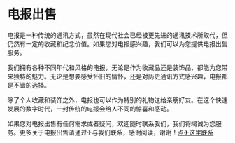 # 电报出售

电报是一种传统的通讯方式，虽然在现代社会已经被更先进的通讯技术所取代，但仍然有一定的收藏和纪念价值。如果您对电报感兴趣，我们可以为您提供电报出售服务。

我们拥有各种不同年代和风格的电报，无论是作为收藏品还是装饰品，都能为您带来独特的魅力。无论是想要感受怀旧的情怀，还是对历史通讯方式感兴趣，电报都是不错的选择。

除了个人收藏和装饰之外，电报也可以作为特别的礼物送给亲朋好友。在这个快速发展的数字时代，一封传统的电报会给人不同的惊喜和感动。

如果您对电报出售有任何需求或者疑问，欢迎随时联系我们，我们将竭诚为您服务。更多关于电报出售请通过✈与我们联系，感谢阅读，谢谢！[点✈这里联系](https://ww.k02.cc)
